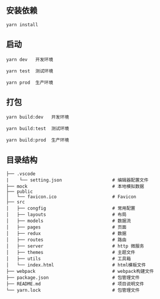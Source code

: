 <!--
 * @Author: 夏民喜
 * @Date: 2020-05-22 16:51:33
 * @LastEditors: 夏民喜
 * @LastEditTime: 2020-05-22 17:34:21
 * @Description: 项目说明文件
 * @FilePath: \react-admin\README.MD
--> 

## 安装依赖

    yarn install

## 启动 

    yarn dev   开发环境

    yarn test  测试环境

    yarn prod  生产环境

## 打包

    yarn build:dev   开发环境

    yarn build:test  测试环境

    yarn build:prod  生产环境

## 目录结构

    ├── .vscode                  
    |    └── setting.json                   # 编辑器配置文件
    ├── mock                                # 本地模拟数据
    ├── public
    │   └── favicon.ico                     # Favicon
    ├── src
    │   ├── congfig                         # 常用配置
    │   ├── layouts                         # 布局
    │   ├── models                          # 数据流
    │   ├── pages                           # 页面
    │   ├── redux                           # 数据
    │   ├── routes                          # 路由
    │   ├── server                          # http 微服务
    │   ├── themes                          # 主题文件
    │   ├── utils                           # 工具箱
    │   └── index.html                      # html模板文件
    ├── webpack                             # webpack构建文件
    ├── package.json                        # 包管理文件
    ├── README.md                           # 项目说明文件
    └── yarn.lock                           # 包管理文件
